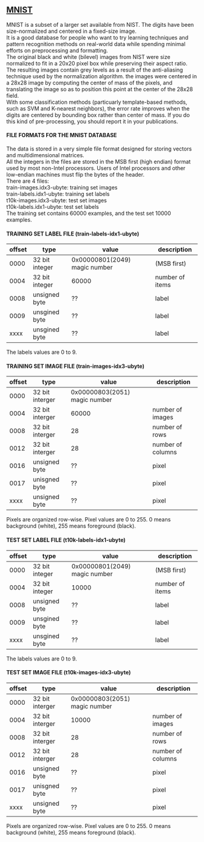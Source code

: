 ## [MNIST](http://yann.lecun.com/exdb/mnist/)  
MNIST is a subset of a larger set available from NIST. The digits have been size-normalized and centered in a fixed-size image.  
It is a good database for people who want to try learning techniques and pattern recognition methods on real-world data while spending minimal efforts on preprocessing and formatting.  
The original black and white (bilevel) images from NIST were size normalized to fit in a 20x20 pixel box while preserving their aspect ratio. The resulting images contain grey levels as a result of the anti-aliasing technique used by the normalization algorithm. the images were centered in a 28x28 image by computing the center of mass of the pixels, and translating the image so as to position this point at the center of the 28x28 field.  
With some classification methods (particuarly template-based methods, such as SVM and K-nearest neighbors), the error rate improves when the digits are centered by bounding box rather than center of mass. If you do this kind of pre-processing, you should report it in your publications.
#### FILE FORMATS FOR THE MNIST DATABASE
The data is stored in a very simple file format designed for storing vectors and multidimensional matrices.  
All the integers in the files are stored in the MSB first (high endian) format used by most non-Intel processors. Users of Intel processors and other low-endian machines must flip the bytes of the header.  
There are 4 files:  
train-images.idx3-ubyte: training set images  
train-labels.idx1-ubyte: training set labels  
t10k-images.idx3-ubyte:  test set images  
t10k-labels.idx1-ubyte:  test set labels  
The training set contains 60000 examples, and the test set 10000 examples.
#### TRAINING SET LABEL FILE (train-labels-idx1-ubyte)
|offset|type|value|description|
|-|-|-|-|
|0000|32 bit integer|0x00000801(2049) magic number|(MSB first)|
|0004|32 bit integer|60000|number of items|
|0008|unsigned byte|??|label|
|0009|unsgined byte|??|label|
|xxxx|unsgined byte|??|label|
The labels values are 0 to 9.
#### TRAINING SET IMAGE FILE (train-images-idx3-ubyte)
|offset|type|value|description|
|-|-|-|-|
|0000|32 bit interger|0x00000803(2051) magic number||
|0004|32 bit interger|60000|number of images|
|0008|32 bit interger|28|number of rows|
|0012|32 bit interger|28|number of columns|
|0016|unsigned byte|??|pixel|
|0017|unisgned byte|??|pixel|
|xxxx|unsigned byte|??|pixel|
Pixels are organized row-wise. Pixel values are 0 to 255. 0 means background (white), 255 means foreground (black).
#### TEST SET LABEL FILE (t10k-labels-idx1-ubyte)
|offset|type|value|description|
|-|-|-|-|
|0000|32 bit integer|0x00000801(2049) magic number|(MSB first)|
|0004|32 bit integer|10000|number of items|
|0008|unsigned byte|??|label|
|0009|unsgined byte|??|label|
|xxxx|unsgined byte|??|label|
The labels values are 0 to 9.
#### TEST SET IMAGE FILE (t10k-images-idx3-ubyte)
|offset|type|value|description|
|-|-|-|-|
|0000|32 bit interger|0x00000803(2051) magic number||
|0004|32 bit interger|10000|number of images|
|0008|32 bit interger|28|number of rows|
|0012|32 bit interger|28|number of columns|
|0016|unsigned byte|??|pixel|
|0017|unisgned byte|??|pixel|
|xxxx|unsigned byte|??|pixel|
Pixels are organized row-wise. Pixel values are 0 to 255. 0 means background (white), 255 means foreground (black).
